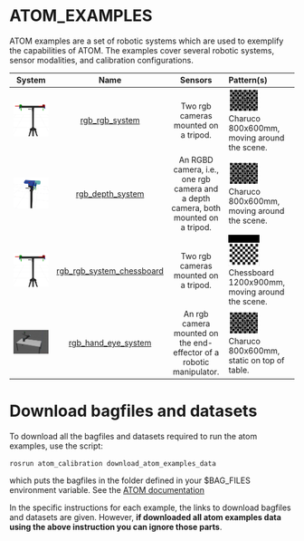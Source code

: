 # ATOM_EXAMPLES

ATOM examples are a set of robotic systems which are used to exemplify the capabilities of ATOM. The examples cover several robotic systems, sensor modalities, and calibration configurations.

System |           Name   |   Sensors     | Pattern(s)
:---:|:---:|:---:|:---
 <img src="rgb_rgb_system/docs/system.png" width="100%"/> | [rgb_rgb_system](https://github.com/lardemua/atom/tree/noetic-devel/atom_examples/rgb_rgb_system) |Two rgb cameras mounted on a tripod. | <img src="../atom_worlds/pattern/models/charuco_800x600_5x5_100/texture.png" width="50%"/> <br>Charuco 800x600mm, moving around the scene.
 <img src="rgb_depth_system/docs/system.png" width="100%"/> | [rgb_depth_system](https://github.com/lardemua/atom/tree/noetic-devel/atom_examples/rgb_depth_system) |An RGBD camera, i.e., one rgb camera and a depth camera, both mounted on a tripod. | <img src="../atom_worlds/pattern/models/charuco_800x600_5x5_100/texture.png" width="50%"/> <br>Charuco 800x600mm, moving around the scene.
 <img src="rgb_rgb_system_chessboard/docs/system.png" width="100%"/> | [rgb_rgb_system_chessboard](https://github.com/lardemua/atom/tree/noetic-devel/atom_examples/rgb_rgb_system_chessboard) |Two rgb cameras mounted on a tripod. | <img src="../atom_worlds/pattern/models/chessboard_1200x900_10x7/texture.png" width="50%"/> <br>Chessboard 1200x900mm, moving around the scene.
 <img src="rgb_hand_eye_system/docs/system.png" width="100%"/> | [rgb_hand_eye_system](https://github.com/lardemua/atom/tree/noetic-devel/atom_examples/rgb_hand_eye_system) | An rgb camera mounted on the end-effector of a robotic manipulator. |<img src="../atom_worlds/pattern/models/charuco_800x600_5x5_100/texture.png" width="50%"/> <br>Charuco 800x600mm, static on top of table.

# Download bagfiles and datasets

To download all the bagfiles and datasets required to run the atom examples, use the script:

    rosrun atom_calibration download_atom_examples_data

which puts the bagfiles in the folder defined in your $BAG_FILES environment variable. See the [ATOM documentation](https://lardemua.github.io/atom_documentation/getting_started/#set-environment-variables)

In the specific instructions for each example, the links to download bagfiles and datasets are given. However, **if downloaded all atom examples data using the above instruction you can ignore those parts**.
